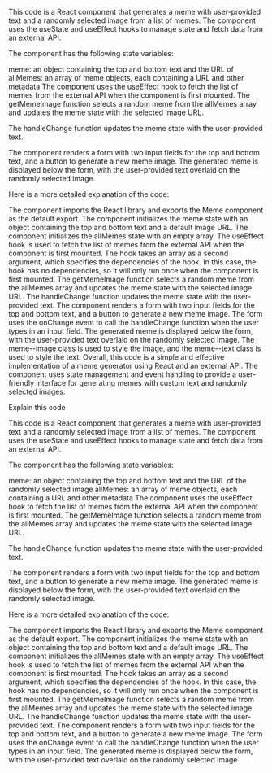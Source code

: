 This code is a React component that generates a meme with user-provided text and a randomly selected image from a list of memes. The component uses the useState and useEffect hooks to manage state and fetch data from an external API.

The component has the following state variables:

meme: an object containing the top and bottom text and the URL of
allMemes: an array of meme objects, each containing a URL and other metadata
The component uses the useEffect hook to fetch the list of memes from the external API when the component is first mounted. The getMemeImage function selects a random meme from the allMemes array and updates the meme state with the selected image URL.

The handleChange function updates the meme state with the user-provided text.

The component renders a form with two input fields for the top and bottom text, and a button to generate a new meme image. The generated meme is displayed below the form, with the user-provided text overlaid on the randomly selected image.

Here is a more detailed explanation of the code:

The component imports the React library and exports the Meme component as the default export.
The component initializes the meme state with an object containing the top and bottom text and a default image URL.
The component initializes the allMemes state with an empty array.
The useEffect hook is used to fetch the list of memes from the external API when the component is first mounted. The hook takes an array as a second argument, which specifies the dependencies of the hook. In this case, the hook has no dependencies, so it will only run once when the component is first mounted.
The getMemeImage function selects a random meme from the allMemes array and updates the meme state with the selected image URL.
The handleChange function updates the meme state with the user-provided text.
The component renders a form with two input fields for the top and bottom text, and a button to generate a new meme image. The form uses the onChange event to call the handleChange function when the user types in an input field.
The generated meme is displayed below the form, with the user-provided text overlaid on the randomly selected image. The meme--image class is used to style the image, and the meme--text class is used to style the text.
Overall, this code is a simple and effective implementation of a meme generator using React and an external API. The component uses state management and event handling to provide a user-friendly interface for generating memes with custom text and randomly selected images.




Explain this code


This code is a React component that generates a meme with user-provided text and a randomly selected image from a list of memes. The component uses the useState and useEffect hooks to manage state and fetch data from an external API.

The component has the following state variables:

meme: an object containing the top and bottom text and the URL of the randomly selected image
allMemes: an array of meme objects, each containing a URL and other metadata
The component uses the useEffect hook to fetch the list of memes from the external API when the component is first mounted. The getMemeImage function selects a random meme from the allMemes array and updates the meme state with the selected image URL.

The handleChange function updates the meme state with the user-provided text.

The component renders a form with two input fields for the top and bottom text, and a button to generate a new meme image. The generated meme is displayed below the form, with the user-provided text overlaid on the randomly selected image.

Here is a more detailed explanation of the code:

The component imports the React library and exports the Meme component as the default export.
The component initializes the meme state with an object containing the top and bottom text and a default image URL.
The component initializes the allMemes state with an empty array.
The useEffect hook is used to fetch the list of memes from the external API when the component is first mounted. The hook takes an array as a second argument, which specifies the dependencies of the hook. In this case, the hook has no dependencies, so it will only run once when the component is first mounted.
The getMemeImage function selects a random meme from the allMemes array and updates the meme state with the selected image URL.
The handleChange function updates the meme state with the user-provided text.
The component renders a form with two input fields for the top and bottom text, and a button to generate a new meme image. The form uses the onChange event to call the handleChange function when the user types in an input field.
The generated meme is displayed below the form, with the user-provided text overlaid on the randomly selected image



